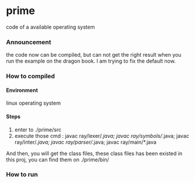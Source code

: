 # prime
code of a available operating system

### Announcement
the code now can be compiled, but can not get the right result when you run the example on the dragon book.
I am trying to fix the default now.


### How to compiled
#### Environment
linux operating system

#### Steps
1. enter to ./prime/src
2. execute those cmd : javac ray/lexer/*.java; javac ray/symbols/*.java; javac ray/inter/*.java; javac ray/parser/*.java; javac ray/main/*.java

And then, you will get the class files, these class files has been existed in this proj, you can find them on ./prime/bin/

### How to run

